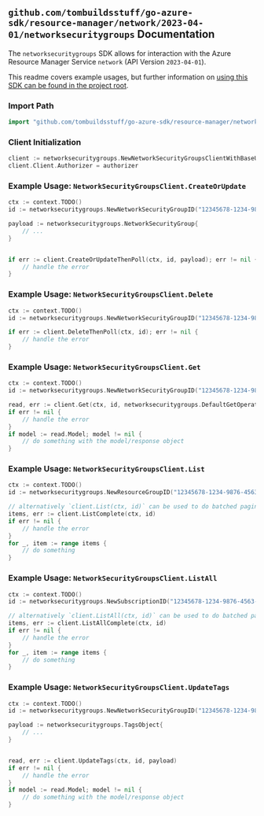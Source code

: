 
## `github.com/tombuildsstuff/go-azure-sdk/resource-manager/network/2023-04-01/networksecuritygroups` Documentation

The `networksecuritygroups` SDK allows for interaction with the Azure Resource Manager Service `network` (API Version `2023-04-01`).

This readme covers example usages, but further information on [using this SDK can be found in the project root](https://github.com/tombuildsstuff/go-azure-sdk/tree/main/docs).

### Import Path

```go
import "github.com/tombuildsstuff/go-azure-sdk/resource-manager/network/2023-04-01/networksecuritygroups"
```


### Client Initialization

```go
client := networksecuritygroups.NewNetworkSecurityGroupsClientWithBaseURI("https://management.azure.com")
client.Client.Authorizer = authorizer
```


### Example Usage: `NetworkSecurityGroupsClient.CreateOrUpdate`

```go
ctx := context.TODO()
id := networksecuritygroups.NewNetworkSecurityGroupID("12345678-1234-9876-4563-123456789012", "example-resource-group", "networkSecurityGroupValue")

payload := networksecuritygroups.NetworkSecurityGroup{
	// ...
}


if err := client.CreateOrUpdateThenPoll(ctx, id, payload); err != nil {
	// handle the error
}
```


### Example Usage: `NetworkSecurityGroupsClient.Delete`

```go
ctx := context.TODO()
id := networksecuritygroups.NewNetworkSecurityGroupID("12345678-1234-9876-4563-123456789012", "example-resource-group", "networkSecurityGroupValue")

if err := client.DeleteThenPoll(ctx, id); err != nil {
	// handle the error
}
```


### Example Usage: `NetworkSecurityGroupsClient.Get`

```go
ctx := context.TODO()
id := networksecuritygroups.NewNetworkSecurityGroupID("12345678-1234-9876-4563-123456789012", "example-resource-group", "networkSecurityGroupValue")

read, err := client.Get(ctx, id, networksecuritygroups.DefaultGetOperationOptions())
if err != nil {
	// handle the error
}
if model := read.Model; model != nil {
	// do something with the model/response object
}
```


### Example Usage: `NetworkSecurityGroupsClient.List`

```go
ctx := context.TODO()
id := networksecuritygroups.NewResourceGroupID("12345678-1234-9876-4563-123456789012", "example-resource-group")

// alternatively `client.List(ctx, id)` can be used to do batched pagination
items, err := client.ListComplete(ctx, id)
if err != nil {
	// handle the error
}
for _, item := range items {
	// do something
}
```


### Example Usage: `NetworkSecurityGroupsClient.ListAll`

```go
ctx := context.TODO()
id := networksecuritygroups.NewSubscriptionID("12345678-1234-9876-4563-123456789012")

// alternatively `client.ListAll(ctx, id)` can be used to do batched pagination
items, err := client.ListAllComplete(ctx, id)
if err != nil {
	// handle the error
}
for _, item := range items {
	// do something
}
```


### Example Usage: `NetworkSecurityGroupsClient.UpdateTags`

```go
ctx := context.TODO()
id := networksecuritygroups.NewNetworkSecurityGroupID("12345678-1234-9876-4563-123456789012", "example-resource-group", "networkSecurityGroupValue")

payload := networksecuritygroups.TagsObject{
	// ...
}


read, err := client.UpdateTags(ctx, id, payload)
if err != nil {
	// handle the error
}
if model := read.Model; model != nil {
	// do something with the model/response object
}
```
